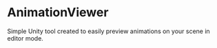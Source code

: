 # AnimationViewer
 
Simple Unity tool created to easily preview animations on your scene in editor mode.
 
